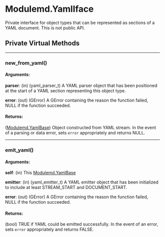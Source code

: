 # Modulemd.YamlIface
Private interface for object types that can be represented as sections of a YAML document. This is not public API.

## Private Virtual Methods 

---
### new_from_yaml()
#### Arguments:

__parser__: (in) (yaml_parser_t) A YAML parser object that has been positioned at the start of a YAML section representing this object type.

__error__: (out) (GError) A GError containing the reason the function failed, NULL if the function succeeded.

#### Returns:
([Modulemd.YamlBase](Modulemd.YamlBase.md)) Object constructed from YAML stream. In the event of a parsing or data error, sets `error` appropriately and returns NULL.

---
### emit_yaml()
#### Arguments:
__self__: (in) This [Modulemd.YamlBase](Modulemd.YamlBase.md)

__emitter__: (in) (yaml_emitter_t) A YAML emitter object that has been initialized to include at least STREAM_START and DOCUMENT_START.

__error__: (out) (GError) A GError containing the reason the function failed, NULL if the function succeeded.

#### Returns:
(bool) TRUE if YAML could be emitted successfully. In the event of an error, sets `error` appropriately and returns FALSE.
